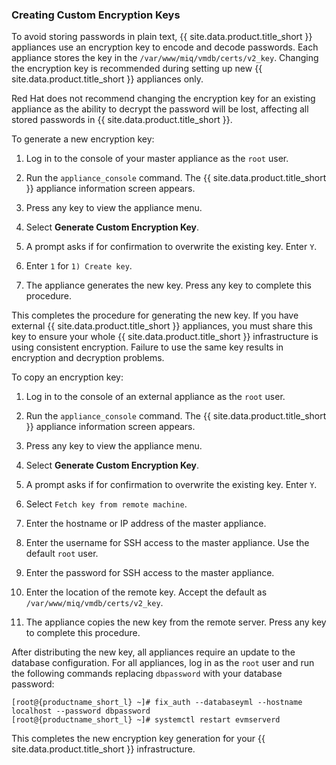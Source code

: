 ### Creating Custom Encryption Keys

To avoid storing passwords in plain text, {{ site.data.product.title_short }} appliances use
an encryption key to encode and decode passwords. Each appliance stores
the key in the `/var/www/miq/vmdb/certs/v2_key`. Changing the encryption
key is recommended during setting up new {{ site.data.product.title_short }} appliances
only.

<div class="important">

Red Hat does not recommend changing the encryption key for an existing
appliance as the ability to decrypt the password will be lost, affecting
all stored passwords in {{ site.data.product.title_short }}.

</div>

To generate a new encryption key:

1.  Log in to the console of your master appliance as the `root` user.

2.  Run the `appliance_console` command. The {{ site.data.product.title_short }} appliance
    information screen appears.

3.  Press any key to view the appliance menu.

4.  Select **Generate Custom Encryption Key**.

5.  A prompt asks if for confirmation to overwrite the existing key.
    Enter `Y`.

6.  Enter `1` for `1) Create key`.

7.  The appliance generates the new key. Press any key to complete this
    procedure.

This completes the procedure for generating the new key. If you have
external {{ site.data.product.title_short }} appliances, you must share this key to ensure
your whole {{ site.data.product.title_short }} infrastructure is using consistent
encryption. Failure to use the same key results in encryption and
decryption problems.

To copy an encryption key:

1.  Log in to the console of an external appliance as the `root` user.

2.  Run the `appliance_console` command. The {{ site.data.product.title_short }} appliance
    information screen appears.

3.  Press any key to view the appliance menu.

4.  Select **Generate Custom Encryption Key**.

5.  A prompt asks if for confirmation to overwrite the existing key.
    Enter `Y`.

6.  Select `Fetch key from remote machine`.

7.  Enter the hostname or IP address of the master appliance.

8.  Enter the username for SSH access to the master appliance. Use the
    default `root` user.

9.  Enter the password for SSH access to the master appliance.

10. Enter the location of the remote key. Accept the default as
    `/var/www/miq/vmdb/certs/v2_key`.

11. The appliance copies the new key from the remote server. Press any
    key to complete this procedure.

After distributing the new key, all appliances require an update to the
database configuration. For all appliances, log in as the `root` user
and run the following commands replacing `dbpassword` with your database
password:

    [root@{productname_short_l} ~]# fix_auth --databaseyml --hostname localhost --password dbpassword
    [root@{productname_short_l} ~]# systemctl restart evmserverd

This completes the new encryption key generation for your
{{ site.data.product.title_short }} infrastructure.
